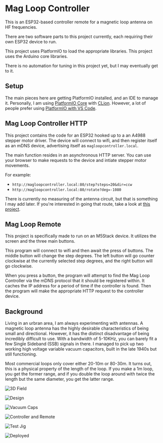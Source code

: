# Mag Loop Controller #

This is an ESP32-based controller remote for a magnetic loop antenna on HF frequencies.

There are two software parts to this project currently, each requiring their own ESP32 device to run.

This project uses PlatformIO to load the appropriate libraries. This project uses the
Arduino core libraries.

There is no automation for tuning in this project yet, but I may eventually get to it.


## Setup ##

The main pieces here are getting PlatformIO installed, and an IDE to manage it. 
Personally, I am using [PlatformIO Core](https://platformio.org/install/cli) with 
[CLion](https://www.jetbrains.com/clion/). However, a lot of people prefer
using [PlatformIO with VS Code](https://docs.platformio.org/en/latest//integration/ide/vscode.html).


## Mag Loop Controller HTTP ##

This project contains the code for an ESP32 hooked up to a an A4988 stepper motor driver.
The device will connect to wifi, and then register itself as an mDNS device, advertising itself
as `magloopcontroller.local`.

The main function resides in an asynchronous HTTP server. You can use your browser to make 
requests to the device and intiate stepper motor movements.

For example:
* `http://magloopcontroller.local:80/step?steps=20&dir=ccw` 
* `http://magloopcontroller.local:80/rotate?deg=-1080` 

There is currently no measuring of the antenna circuit, but that is something I may add later.
If you're interested in going that route, take a look at 
[this project](https://sites.google.com/site/lofturj/to-automatically-tune-a-magnetic-loop-antenna).


## Mag Loop Remote ##

This project is specifically made to run on an M5Stack device. It utilizes the screen and the 
three main buttons. 

This program will connect to wifi and then await the press of buttons. The middle button will 
change the step degrees. The left button will go counter clockwise at the currently selected
step degrees, and the right button will go clockwise.

When you press a button, the program will attempt to find the Mag Loop Controller via the mDNS
protocol that it should be registered within. It caches the IP address for a period of time if 
the controller is found. Then the program will make the appropriate HTTP request to the controller
device. 


## Background ##

Living in an urbran area, I am always experimenting with antennas. A magnetic loop antenna has
the highly desirable characteristics of being small and directional. However, it has the distinct 
disadvantage of being incredibly difficult to use. With a bandwidth of 5-10KHz, you can barely fit 
a few Single Sideband (SSB) signals in there. I managed to pick up two working high voltage variable
vacuum capacitors, built in the late 1940s but still functioning. 

Most commercial loops only cover either 20-10m or 80-30m. It turns out, this is a physical property
of the length of the loop. If you make a 1m loop, you get the former range, and if you double the 
loop around with twice the length but the same diameter, you get the latter range.

![3D Field](images/double_mag_loop_3d_fields.png)

![Design](images/double_mag_loop_design.png)

![Vacuum Caps](images/vacuum_caps.jpg)

![Controller and Remote](images/mag_loop_control.jpg)

![Test Jig](images/mag_loop_test_jig.jpg)

![Deployed](images/mag_loop_yard.jpg)
